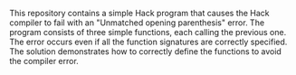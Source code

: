 This repository contains a simple Hack program that causes the Hack compiler to fail with an "Unmatched opening parenthesis" error. The program consists of three simple functions, each calling the previous one. The error occurs even if all the function signatures are correctly specified.  The solution demonstrates how to correctly define the functions to avoid the compiler error.